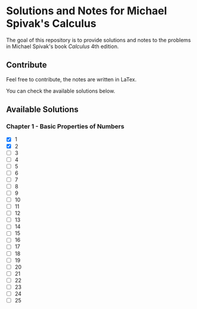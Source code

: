 # Solutions and Notes for Michael Spivak's Calculus
The goal of this repository is to provide solutions and notes to the problems in Michael Spivak's book *Calculus* 4th edition.

## Contribute
Feel free to contribute, the notes are written in LaTex.

You can check the available solutions below.

## Available Solutions
### Chapter 1 - Basic Properties of Numbers
- [x] 1
- [x] 2
- [ ] 3
- [ ] 4
- [ ] 5
- [ ] 6
- [ ] 7
- [ ] 8
- [ ] 9
- [ ] 10
- [ ] 11
- [ ] 12
- [ ] 13
- [ ] 14
- [ ] 15
- [ ] 16
- [ ] 17
- [ ] 18
- [ ] 19
- [ ] 20
- [ ] 21
- [ ] 22
- [ ] 23
- [ ] 24
- [ ] 25
